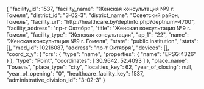 {
    "facility_id": 1537,
    "facility_name": "Женская консультация №9 г. Гомеля",
    "district_id": "3-02-3",
    "district_name": "Советский район, Гомель",
    "facility_url": "http:\/\/healthcare.by\/deptinfo.php?deptnum=4700",
    "facility_address": "пр-т Октября",
    "title": "Женская консультация №9 г. Гомеля",
    "facility_type": "Женская консультация",
    "ap_1": "22",
    "name": "Женская консультация №9 г. Гомеля",
    "state": "public institution",
    "stats": [],
    "med_id": 10216087,
    "address": "пр-т Октября",
    "devices": [],
    "coord_x_y": {
        "crs": {
            "type": "name",
            "properties": {
                "name": "EPSG:4326"
            }
        },
        "type": "Point",
        "coordinates": [
            30.9642,
            52.4093
        ]
    },
    "place_name": "Гомель",
    "place_type": "city",
    "localties_key": 62,
    "year_of_closing": null,
    "year_of_opening": "0",
    "healthcare_facility_key": 1537,
    "administrative_division_id": "3-02-3"
}